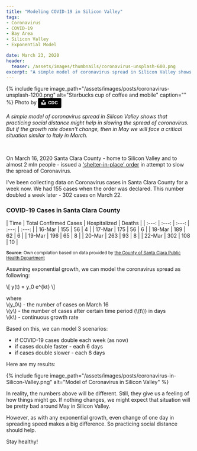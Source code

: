 ```yaml
---
title: "Modeling COVID-19 in Silicon Valley"
tags:
- Coronavirus
- COVID-19
- Bay Area
- Silicon Valley
- Exponential Model

date: March 23, 2020
header:
  teaser: /assets/images/thumbnails/coronavirus-unsplash-600.png
excerpt: "A simple model of coronavirus spread in Silicon Valley shows that things get really bad in May 2020."
---
```



{% include figure image_path="/assets/images/posts/coronavirus-unsplash-1200.png" alt="Starbucks cup of coffee and mobile" caption="" %}
Photo by <a style="background-color:black;color:white;text-decoration:none;padding:4px 6px;font-family:-apple-system, BlinkMacSystemFont, &quot;San Francisco&quot;, &quot;Helvetica Neue&quot;, Helvetica, Ubuntu, Roboto, Noto, &quot;Segoe UI&quot;, Arial, sans-serif;font-size:12px;font-weight:bold;line-height:1.2;display:inline-block;border-radius:3px" href="https://unsplash.com/@cdc?utm_medium=referral&amp;utm_campaign=photographer-credit&amp;utm_content=creditBadge" target="_blank" rel="noopener noreferrer" title="Download free do whatever you want high-resolution photos from CDC"><span style="display:inline-block;padding:2px 3px"><svg xmlns="http://www.w3.org/2000/svg" style="height:12px;width:auto;position:relative;vertical-align:middle;top:-2px;fill:white" viewBox="0 0 32 32"><title>unsplash-logo</title><path d="M10 9V0h12v9H10zm12 5h10v18H0V14h10v9h12v-9z"></path></svg></span><span style="display:inline-block;padding:2px 3px">CDC</span></a>

*A simple model of coronavirus spread in Silicon Valley shows that practicing social distance might help in slowing the spread of coronavirus. But if the growth rate doesn't change, then in May we will face a critical situation similar to Italy in March.*

&nbsp;
&nbsp;

On March 16, 2020 Santa Clara County - home to Silicon Valley and to almost 2 mln people - issued a ['shelter-in-place' order](https://www.sfchronicle.com/bayarea/article/Bay-Area-to-shelter-in-place-What-you-need-15135087.php) in attempt to slow the spread of Coronavirus. 

I've been collecting data on Coronavirus cases in Santa Clara County for a week now. We had 155 cases when the order was declared. This number doubled a week later - 302 cases on March 22. 


### COVID-19 Cases in Santa Clara County

| Time | Total Confirmed  Cases	| Hospitalized	| Deaths |
| :---: | :---: | :---: | :---: | :---: |
| 16-Mar | 155 | 56	| 4 |
| 17-Mar | 175 | 56	| 6 |
| 18-Mar | 189 | 62 |	6 |
| 19-Mar | 196 | 65 |	8	|
| 20-Mar | 263 | 93 |	8	|
| 22-Mar | 302 | 108 | 10 |

<sup>**Source**: Own compilation based on data provided by [the County of Santa Clara Public Health Department](https://www.sccgov.org/sites/phd/DiseaseInformation/novel-coronavirus/Pages/home.aspx)</sup>

Assuming exponential growth, we can model the coronavirus spread as following:

\\[ y(t) = y_0 e^{kt} \\]

where 
<br/>
\\(y_0\\) - the number of cases on March 16 <br/>
\\(y\\) - the number of cases after certain time period (\\(t\\)) in days <br/>
\\(k\\) - continuous growth rate 

Based on this, we can model 3 scenarios:
- if COVID-19 cases double each week (as now)
- if cases double faster - each 6 days
- if cases double slower - each 8 days

Here are my results:

{% include figure image_path="/assets/images/posts/coronavirus-in-Silicon-Valley.png" alt="Model of Coronavirus in Silicon Valley" %}

In reality, the numbers above will be different. Still, they give us a feeling of how things might go. If nothing changes, we might expect that situation will be pretty bad around May in Silicon Valley. 

However, as with any exponential growth, even change of one day in spreading speed makes a big difference. So practicing social distance should help.

Stay healthy!
